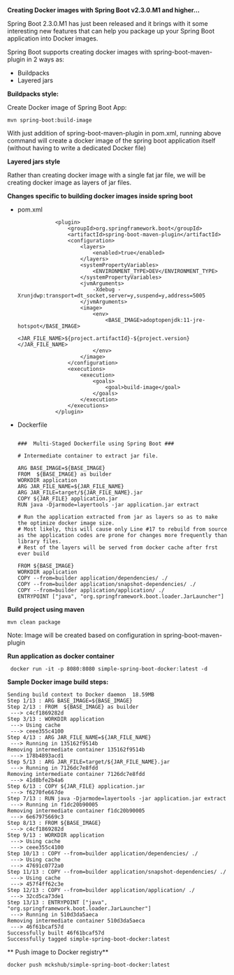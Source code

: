 **Creating Docker images with Spring Boot v2.3.0.M1 and higher...**

Spring Boot 2.3.0.M1 has just been released and it brings with it some interesting new features that can help you package up your Spring Boot application into Docker images.

Spring Boot supports creating docker images with spring-boot-maven-plugin in 2 ways as:
- Buildpacks
- Layered jars

**Buildpacks style:**

Create Docker image of Spring Boot App:
``` 
mvn spring-boot:build-image 
```

With just addition of spring-boot-maven-plugin in pom.xml, running above command will create a docker image of the spring boot application itself (without having to write a dedicated Docker file) 

**Layered jars style**

Rather than creating docker image with a single fat jar file, we will be creating docker image as layers of jar files.
 
**Changes specific to building docker images inside spring boot**

- pom.xml

    ```
                <plugin>
                    <groupId>org.springframework.boot</groupId>
                    <artifactId>spring-boot-maven-plugin</artifactId>
                    <configuration>
                        <layers>
                            <enabled>true</enabled>
                        </layers>
                        <systemPropertyVariables>
                            <ENVIRONMENT_TYPE>DEV</ENVIRONMENT_TYPE>
                        </systemPropertyVariables>
                        <jvmArguments>
                            -Xdebug -Xrunjdwp:transport=dt_socket,server=y,suspend=y,address=5005
                        </jvmArguments>
                        <image>
                            <env>
                                <BASE_IMAGE>adoptopenjdk:11-jre-hotspot</BASE_IMAGE>
                                <JAR_FILE_NAME>${project.artifactId}-${project.version}</JAR_FILE_NAME>
                            </env>
                        </image>
                    </configuration>
                    <executions>
                        <execution>
                            <goals>
                                <goal>build-image</goal>
                            </goals>
                        </execution>
                    </executions>
                </plugin> 
    ```    

- Dockerfile

    ```
  
    ###  Multi-Staged Dockerfile using Spring Boot ###
    
    # Intermediate container to extract jar file.
    
    ARG BASE_IMAGE=${BASE_IMAGE}
    FROM  ${BASE_IMAGE} as builder
    WORKDIR application
    ARG JAR_FILE_NAME=${JAR_FILE_NAME}
    ARG JAR_FILE=target/${JAR_FILE_NAME}.jar
    COPY ${JAR_FILE} application.jar
    RUN java -Djarmode=layertools -jar application.jar extract
    
    # Run the application extracted from jar as layers so as to make the optimize docker image size.
    # Most likely, this will cause only Line #17 to rebuild from source as the application codes are prone for changes more frequently than library files.
    # Rest of the layers will be served from docker cache after frst ever build
    
    FROM ${BASE_IMAGE}
    WORKDIR application
    COPY --from=builder application/dependencies/ ./
    COPY --from=builder application/snapshot-dependencies/ ./
    COPY --from=builder application/application/ ./
    ENTRYPOINT ["java", "org.springframework.boot.loader.JarLauncher"]
  
    ```

**Build project using maven**

```
mvn clean package
```

Note: Image will be created based on configuration in spring-boot-maven-plugin

**Run application as docker container**

```
 docker run -it -p 8080:8080 simple-spring-boot-docker:latest -d

```

**Sample Docker image build steps:**

```
Sending build context to Docker daemon  18.59MB
Step 1/13 : ARG BASE_IMAGE=${BASE_IMAGE}
Step 2/13 : FROM  ${BASE_IMAGE} as builder
 ---> c4cf1869282d
Step 3/13 : WORKDIR application
 ---> Using cache
 ---> ceee355c4100
Step 4/13 : ARG JAR_FILE_NAME=${JAR_FILE_NAME}
 ---> Running in 135162f9514b
Removing intermediate container 135162f9514b
 ---> 178b4893acd1
Step 5/13 : ARG JAR_FILE=target/${JAR_FILE_NAME}.jar
 ---> Running in 7126dc7e8fdd
Removing intermediate container 7126dc7e8fdd
 ---> 41d8bfe2b4a6
Step 6/13 : COPY ${JAR_FILE} application.jar
 ---> f6270fe667de
Step 7/13 : RUN java -Djarmode=layertools -jar application.jar extract
 ---> Running in f1dc20b90005
Removing intermediate container f1dc20b90005
 ---> 6e67975669c3
Step 8/13 : FROM ${BASE_IMAGE}
 ---> c4cf1869282d
Step 9/13 : WORKDIR application
 ---> Using cache
 ---> ceee355c4100
Step 10/13 : COPY --from=builder application/dependencies/ ./
 ---> Using cache
 ---> 47691c0772a0
Step 11/13 : COPY --from=builder application/snapshot-dependencies/ ./
 ---> Using cache
 ---> 457f4ff62c3e
Step 12/13 : COPY --from=builder application/application/ ./
 ---> 32cd5ca73de1
Step 13/13 : ENTRYPOINT ["java", "org.springframework.boot.loader.JarLauncher"]
 ---> Running in 510d3da5aeca
Removing intermediate container 510d3da5aeca
 ---> 46f61bcaf57d
Successfully built 46f61bcaf57d
Successfully tagged simple-spring-boot-docker:latest
```

** Push image to Docker registry**

``` docker push mckshub/simple-spring-boot-docker:latest ```


